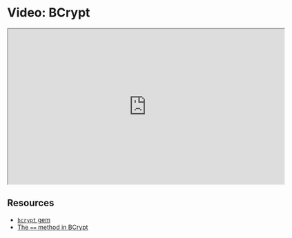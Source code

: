 # Video: BCrypt

<iframe src="https://player.vimeo.com/video/607607242/?title=0&byline=0&portrait=0" width="640" height="360" allowfullscreen="allowfullscreen" allow="autoplay; fullscreen; picture-in-picture"></iframe>

## Resources

- [`bcrypt` gem](https://github.com/bcrypt-ruby/bcrypt-ruby)
- [The `==` method in BCrypt](https://github.com/bcrypt-ruby/bcrypt-ruby/blob/master/lib/bcrypt/password.rb#L64-L78)
